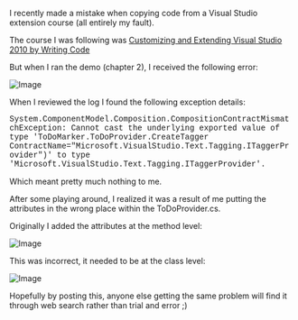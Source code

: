 I recently made a mistake when copying code from a Visual Studio extension course (all entirely my fault).

The course I was following was [Customizing and Extending Visual Studio 2010 by Writing Code](http://pluralsight.com/training/Courses/TableOfContents/vs2010-vsx-code)

But when I ran the demo (chapter 2), I received the following error:

![Image](/media/blog/compositioncontractmismatchexception/Exception-message.png)

When I reviewed the log I found the following exception details:

<span style="font-family: Courier New, Courier, monospace;">System.ComponentModel.Composition.CompositionContractMismatchException: Cannot cast the underlying exported value of type 'ToDoMarker.ToDoProvider.CreateTagger ContractName="Microsoft.VisualStudio.Text.Tagging.ITaggerProvider")' to type 'Microsoft.VisualStudio.Text.Tagging.ITaggerProvider'.</span>

Which meant pretty much nothing to me.

After some playing around, I realized it was a result of me putting the attributes in the wrong place within the ToDoProvider.cs.

Originally I added the attributes at the method level:

![Image](/media/blog/compositioncontractmismatchexception/Before.png)

This was incorrect, it needed to be at the class level:

![Image](/media/blog/compositioncontractmismatchexception/After.png)

Hopefully by posting this, anyone else getting the same problem will find it through web search rather than trial and error ;)

